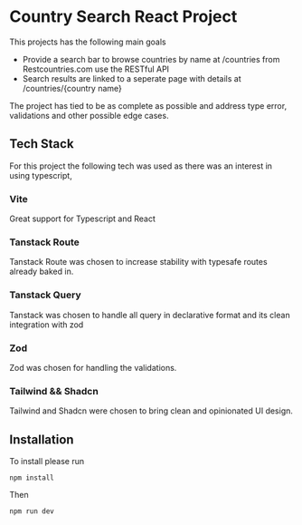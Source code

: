 # Country Search React Project

This projects has the following main goals

- Provide a search bar to browse countries by name at /countries from Restcountries.com use the RESTful API
- Search results are linked to a seperate page with details at /countries/{country name}

The project has tied to be as complete as possible and address type error, validations and other possible edge cases.

## Tech Stack

For this project the following tech was used as there was an interest in using typescript, 

### Vite
Great support for Typescript and React

### Tanstack Route

Tanstack Route was chosen to increase stability with typesafe routes already baked in.

### Tanstack Query

Tanstack was chosen to handle all query in declarative format and its clean integration with zod

### Zod

Zod was chosen for handling the validations.

### Tailwind && Shadcn

Tailwind and Shadcn were chosen to bring clean and opinionated UI design.

## Installation

To install please run

 ```npm install```

Then

```npm run dev```




